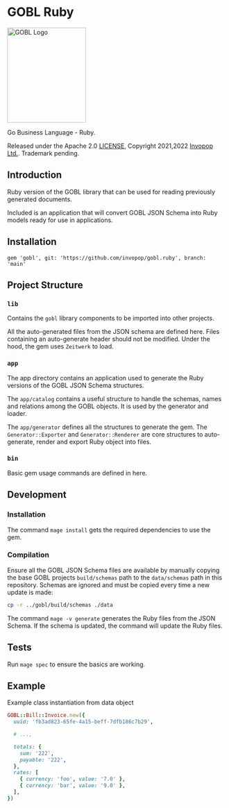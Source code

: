 # GOBL Ruby

<img src="https://github.com/invopop/gobl/blob/main/gobl_logo_black_rgb.svg?raw=true" width="181" height="219" alt="GOBL Logo">

Go Business Language - Ruby.

Released under the Apache 2.0 [LICENSE](https://github.com/invopop/gobl/blob/main/LICENSE), Copyright 2021,2022 [Invopop Ltd.](https://invopop.com). Trademark pending.

## Introduction

Ruby version of the GOBL library that can be used for reading previously generated documents.

Included is an application that will convert GOBL JSON Schema into Ruby models ready for use in applications.

## Installation

```
gem 'gobl', git: 'https://github.com/invopop/gobl.ruby', branch: 'main'
```

## Project Structure

### `lib`

Contains the `gobl` library components to be imported into other projects.

All the auto-generated files from the JSON schema are defined here. Files containing an auto-generate header should not be modified. Under the hood, the gem uses `Zeitwerk` to load.

### `app`

The app directory contains an application used to generate the Ruby versions of the GOBL JSON Schema structures.

The `app/catalog` contains a useful structure to handle the schemas, names and relations among the GOBL objects. It is used by the generator and loader.

The `app/generator` defines all the structures to generate the gem. The
`Generator::Exporter` and `Generator::Renderer` are core structures to
auto-generate, render and export Ruby object into files.

### `bin`

Basic gem usage commands are defined in here.

## Development

### Installation

The command `mage install` gets the required dependencies to use the gem.

### Compilation

Ensure all the GOBL JSON Schema files are available by manually copying the
base GOBL projects `build/schemas` path to the `data/schemas` path in this repository.
Schemas are ignored and must be copied every time a new update is made:

```bash
cp -r ../gobl/build/schemas ./data
```

The command `mage -v generate` generates the Ruby files from the JSON Schema. If
the schema is updated, the command will update the Ruby files.

## Tests

Run `mage spec` to ensure the basics are working.

## Example

Example class instantiation from data object

```ruby
GOBL::Bill::Invoice.new({
  uuid: 'fb3ad823-65fe-4a15-beff-7dfb186c7b29',

  # ...,

  totals: {
    sum: '222',
    payable: '222',
  },
  rates: [
    { currency: 'foo', value: '7.0' },
    { currency: 'bar', value: '9.0' },
  ],
})
```
